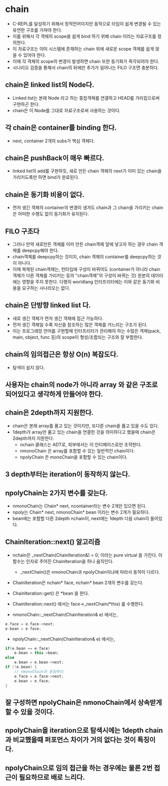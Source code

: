 # chain

* C-REPL를 달성하기 위해서 정적언어이지만 동적으로 타입이 쉽게 변경될 수 있는 유연한 구조를 가져야 한다.
* 이를 위해서 각 객체의 scope을 쉽게 bind 하기 위해 chain 이라는 자료구조를 정의한다.
* 이 자료구조는 이미 시스템에 존재하는 chain 위에 새로운 scope 객체를 쉽게 얹을 수 있어야 한다.
* 이때 각 객체의 scope의 변경이 발생하면 chain 또한 동기화가 즉각되어야 한다.
* 시나리오 검증을 통해서 chain의 뒤에만 추가가 일어나는 FILO 구조면 충분하다.

## chain은 linked list의 Node다.

* Linked list는 본래 Node 라고 하는 중첩객체를 연결하고 HEAD를 가리킴으로써 구현하곤 한다.
* chain은 이 Node를 그대로 자료구조로써 사용하는 것이다.

## 각 chain은 container를 binding 한다.
* next, container 2개의 subs가 핵심 객체다.

## chain은 pushBack이 매우 빠르다.

* linked list의 add를 구현하듯, 새로 만든 chain 객체의 next가 이미 있는 chain을 가리키도록만 하면 bind가 완료된다.

## chain은 동기화 비용이 없다.

* 먼저 생긴 객체의 container의 변경이 생겨도 chain과 그 chain을 가리키는 chain은 어떠한 수행도 없이 동기화가 유지된다.

## FILO 구조다
* 그러나 만약 새로만든 객체를 이미 만든 chain객체 앞에 넣고자 하는 경우 chain 객체를 deepcpy해야 한다.
* chain객체를 deepcpy하는 것이지, chain 객체의 container를 deepcpy하는 것이 아니다.
* 이때 복제된 chain객체는, 런타임에 구성이 바뀌어도 (container가 아니라 chain 객체가 다른 객체를 가리키는 등의 "chain객체"의 구성이 바뀌는 것) 원본의 데이터에는 영향을 주지 못한다. 다행히 worldlang 인터프리터에는 이와 같은 동기화 비용을 요구하는 시나리오는 없다.

## chain은 단방향 linked list 다.

* 새로 생긴 객체가 먼저 생긴 객체에 접근 가능하다.
* 먼저 생긴 객체일 수록 자신을 참조하는 많은 객체를 거느리는 구조가 된다.
* 이는 프로그래밍 언어를 구현할때 인터프리터가 관리해야 하는 수많은 객체(pack, main, object, func 등)의 scope이 형성/조합되는 구조와 잘 부합한다.

## chain의 임의접근은 항상 O(n) 복잡도다.

* 탐색이 쉽지 않다.

## 사용자는 chain의 node가 아니라 array 와 같은 구조로 되어있다고 생각하게 만들어야 한다.

## chain은 2depth까지 지원한다.

* chain은 본래 array를 품고 있는 것이지만, 또다른 chain을 품고 있을 수도 있다.
* 1depth가 array만 품고 있는 chain을 연결한 것을 의미하다고 했을때 chain은 2depth까지 지원한다.
    * nchain<T> 클래스는 ADT로, 외부에서는 이 인터페이스로만 조작한다.
    * nmonoChain<T> 은 array를 포함할 수 있는 일반적인 chain이다.
    * npolyChain<T> 은 monoChain을 포함할 수 있는 chain이다.

## 3 depth부터는 iteration이 동작하지 않는다.

## npolyChain<T>는 2가지 변수를 갖는다.
* nmonoChain<T>는 Chain* next, ncontainer라는 변수 2개만 있으면 된다.
* npoly는 Chain* next, nmonoChain* bean 이라는 변수 2개가 필요하다.
* bean에는 포함할 다른 2depth nchain이, next에는 1depth 다음 chain이 들어있다.

## ChainIteration::next() 알고리즘
* nchain<T>은 _nextChain(ChainIteration&) = 0; 이라는 pure virtual 을 가진다. 이 함수는 
  인자로 주어진 ChainIteration을 하나 움직인다.
    * _nextChain()은 nmonoChain과 npolyChain이냐에 따라서 동작이 다르다.

* ChainIteration은 nchain* face, nchain* bean 2개의 변수를 갖는다.
* ChainIteration::get() 은 *bean 을 한다.
* ChainIteration::next() 에서는 face->_nextChain(*this) 를 수행한다.

* nmonoChain::_nextChain(ChainIteration& e) 에서는,
```cpp
e.face = e.face->next;
e.bean = e.face;
```

* npolyChain::_nextChain(ChainIteration& e) 에서는,
```cpp
if(e.bean == e.face)
    e.bean = this->bean;
else
    e.bean = e.bean->next;
if (!e.bean) {
    // nmonoChain과 동일하다:
    e.face = e.face->next;
    e.bean = e.face;
}
```

## 잘 구성하면 npolyChain은 nmonoChain에서 상속받게 할 수 있을 것이다.

## npolyChain을 iteration으로 탐색시에는 1depth chain과 비교했을때 퍼포먼스 차이가 거의 없다는 것이 특징이다.

## npolyChain으로 임의 접근을 하는 경우에는 물론 2번 접근이 필요하므로 배로 느리다.

